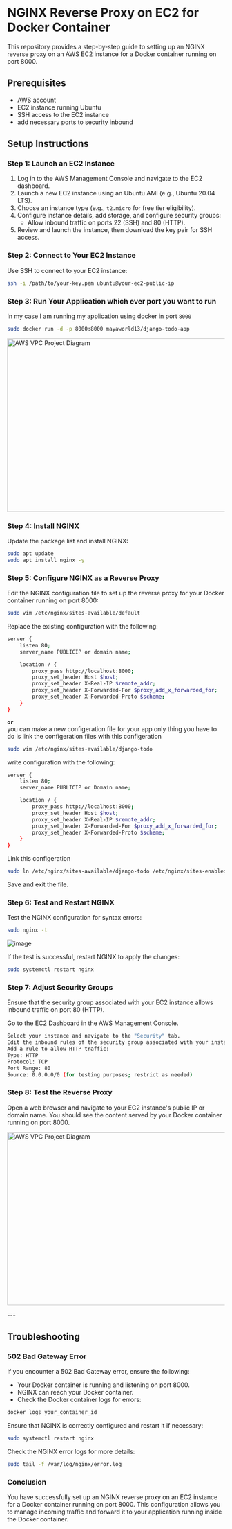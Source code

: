 # NGINX Reverse Proxy on EC2 for Docker Container

This repository provides a step-by-step guide to setting up an NGINX reverse proxy on an AWS EC2 instance for a Docker container running on port 8000.

## Prerequisites

- AWS account
- EC2 instance running Ubuntu
- SSH access to the EC2 instance
- add necessary ports to security inbound 
## Setup Instructions

### Step 1: Launch an EC2 Instance

1. Log in to the AWS Management Console and navigate to the EC2 dashboard.
2. Launch a new EC2 instance using an Ubuntu AMI (e.g., Ubuntu 20.04 LTS).
3. Choose an instance type (e.g., `t2.micro` for free tier eligibility).
4. Configure instance details, add storage, and configure security groups:
   - Allow inbound traffic on ports 22 (SSH) and 80 (HTTP).
5. Review and launch the instance, then download the key pair for SSH access.

### Step 2: Connect to Your EC2 Instance

Use SSH to connect to your EC2 instance:

```sh
ssh -i /path/to/your-key.pem ubuntu@your-ec2-public-ip
```

### Step 3: Run Your Application which ever port you want to run 
In my case I am running my application using docker in port `8000`

```sh
sudo docker run -d -p 8000:8000 mayaworld13/django-todo-app
```
<p>
  <img src="https://github.com/mayaworld13/proxy-server/assets/127987256/9d31f985-d2db-4660-8aec-8e29bc9ec512" alt="AWS VPC Project Diagram" width="700" height="400" />
</p>

### Step 4: Install NGINX
Update the package list and install NGINX:

```sh
sudo apt update
sudo apt install nginx -y
```


### Step 5: Configure NGINX as a Reverse Proxy
Edit the NGINX configuration file to set up the reverse proxy for your Docker container running on port 8000:
```sh
sudo vim /etc/nginx/sites-available/default
```
Replace the existing configuration with the following:

```sh
server {
    listen 80;
    server_name PUBLICIP or domain name;

    location / {
        proxy_pass http://localhost:8000;
        proxy_set_header Host $host;
        proxy_set_header X-Real-IP $remote_addr;
        proxy_set_header X-Forwarded-For $proxy_add_x_forwarded_for;
        proxy_set_header X-Forwarded-Proto $scheme;
    }
}
```

**`or`**
<br> you can make a new configeration file for your app only thing you have to do is link the configeration files with this configeration

```sh
sudo vim /etc/nginx/sites-available/django-todo
```

write  configuration with the following:

```sh
server {
    listen 80;
    server_name PUBLICIP or Domain name;

    location / {
        proxy_pass http://localhost:8000;
        proxy_set_header Host $host;
        proxy_set_header X-Real-IP $remote_addr;
        proxy_set_header X-Forwarded-For $proxy_add_x_forwarded_for;
        proxy_set_header X-Forwarded-Proto $scheme;
    }
}
```
Link this configeration

```sh
sudo ln /etc/nginx/sites-available/django-todo /etc/nginx/sites-enabled
```

Save and exit the file.

### Step 6: Test and Restart NGINX
Test the NGINX configuration for syntax errors:

```sh
sudo nginx -t
```
![image](https://github.com/mayaworld13/proxy-server/assets/127987256/2112be65-fe39-4d26-b362-8921c7da056c)

If the test is successful, restart NGINX to apply the changes:

```sh
sudo systemctl restart nginx
```

### Step 7: Adjust Security Groups
Ensure that the security group associated with your EC2 instance allows inbound traffic on port 80 (HTTP).

Go to the EC2 Dashboard in the AWS Management Console.

```sh
Select your instance and navigate to the "Security" tab.
Edit the inbound rules of the security group associated with your instance.
Add a rule to allow HTTP traffic:
Type: HTTP
Protocol: TCP
Port Range: 80
Source: 0.0.0.0/0 (for testing purposes; restrict as needed)
```
### Step 8: Test the Reverse Proxy

Open a web browser and navigate to your EC2 instance's public IP or domain name. You should see the content served by your Docker container running on port 8000.

<p>
  <img src="https://github.com/mayaworld13/proxy-server/assets/127987256/15b00b58-0fc2-4fb7-8258-03dd7564ee95" alt="AWS VPC Project Diagram" width="800" height="400" />
</p>
---

## Troubleshooting

### 502 Bad Gateway Error
If you encounter a 502 Bad Gateway error, ensure the following:

   - Your Docker container is running and listening on port 8000.
   - NGINX can reach your Docker container.
   - Check the Docker container logs for errors:

   ```sh
   docker logs your_container_id
   ```

Ensure that NGINX is correctly configured and restart it if necessary:

```sh
sudo systemctl restart nginx
```

Check the NGINX error logs for more details:

```sh
sudo tail -f /var/log/nginx/error.log
```

### Conclusion
You have successfully set up an NGINX reverse proxy on an EC2 instance for a Docker container running on port 8000. This configuration allows you to manage incoming traffic and forward it to your application running inside the Docker container.









